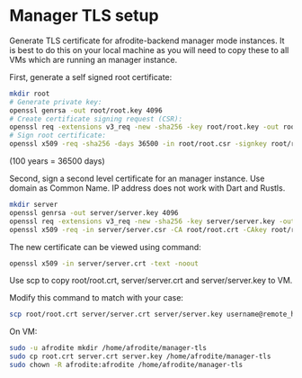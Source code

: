 # Manager TLS setup

Generate TLS certificate for afrodite-backend manager mode instances.
It is best to do this on your local machine as you will need to copy these to
all VMs which are running an manager instance.

First, generate a self signed root certificate:

```bash
mkdir root
# Generate private key:
openssl genrsa -out root/root.key 4096
# Create certificate signing request (CSR):
openssl req -extensions v3_req -new -sha256 -key root/root.key -out root/root.csr
# Sign root certificate:
openssl x509 -req -sha256 -days 36500 -in root/root.csr -signkey root/root.key -out root/root.crt
```

(100 years = 36500 days)

Second, sign a second level certificate for an manager instance.
Use domain as Common Name. IP address does not work with Dart and Rustls.

```bash
mkdir server
openssl genrsa -out server/server.key 4096
openssl req -extensions v3_req -new -sha256 -key server/server.key -out server/server.csr
openssl x509 -req -in server/server.csr -CA root/root.crt -CAkey root/root.key -CAcreateserial -out server/server.crt -days 36500 -sha256
```

The new certificate can be viewed using command:
```bash
openssl x509 -in server/server.crt -text -noout
```

Use scp to copy root/root.crt, server/server.crt and server/server.key to VM.

Modify this command to match with your case:
```bash
scp root/root.crt server/server.crt server/server.key username@remote_host:~/
```

On VM:

```bash
sudo -u afrodite mkdir /home/afrodite/manager-tls
sudo cp root.crt server.crt server.key /home/afrodite/manager-tls
sudo chown -R afrodite:afrodite /home/afrodite/manager-tls
```

